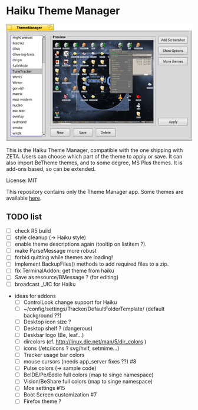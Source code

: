 # Haiku Theme Manager

![Screenshot](Screenshot.png)

This is the Haiku Theme Manager, compatible with the one shipping with ZETA.
Users can choose which part of the theme to apply or save.
It can also import BeTheme themes, and to some degree, MS Plus themes.
It is add-ons based, so can be extended.

License: MIT

This repository contains only the Theme Manager app.
Some themes are available [here](https://github.com/mmuman/HaikuThemes).

## TODO list

* [ ] check R5 build
* [ ] style cleanup (-> Haiku style)
* [ ] enable theme descriptions again (tooltip on listitem ?).
* [ ] make ParseMessage more robust
* [ ] forbid quitting while themes are loading!
* [ ] implement BackupFiles() methods to add required files to a zip.
* [ ] fix TerminalAddon: get theme from haiku
* [ ] Save as resource/BMessage ? (for editing)
* [ ] broadcast _UIC for Haiku
* ideas for addons
  * [ ] ControlLook change support for Haiku
  * [ ] ~/config/settings/Tracker/DefaultFolderTemplate/ (default background ??)
  * [ ] Desktop icon size ?
  * [ ] Desktop shelf ? (dangerous)
  * [ ] Deskbar logo (Be, leaf...)
  * [ ] dircolors (cf. http://linux.die.net/man/5/dir_colors )
  * [ ] icons (/etc/icons ? svg/hvif, setmime...)
  * [ ] Tracker usage bar colors
  * [ ] mouse cursors (needs app_server fixes ??) #8
  * [ ] Pulse colors (-> sample code)
  * [ ] BeIDE/Pe/Eddie full colors (map to singe namespace)
  * [ ] Vision/BeShare full colors (map to singe namespace)
  * [ ] Moe settings #15
  * [ ] Boot Screen customization #7
  * [ ] Firefox theme ?
